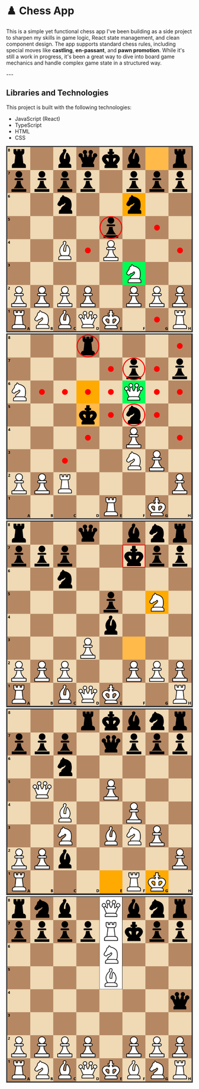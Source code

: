 # ♟️ Chess App

<p>This is a simple yet functional chess app I've been building as a side project to sharpen my skills in game logic, React state management, and clean component design. The app supports standard chess rules, including special moves like <b>castling</b>, <b>en-passant</b>, and <b>pawn promotion</b>. While it's still a work in progress, it's been a great way to dive into board game mechanics and handle complex game state in a structured way.</p>
---

## Libraries and Technologies

This project is built with the following technologies:

* JavaScript (React)
* TypeScript
* HTML
* CSS

![demo1](/chess-app/src/assets/demos/demo1.PNG)
![demo2](/chess-app/src/assets/demos/demo2.PNG)
![demo3](/chess-app/src/assets/demos/demo3.PNG)
![demo4](/chess-app/src/assets/demos/demo4.PNG)
![demo5](/chess-app/src/assets/demos/demo5.PNG)